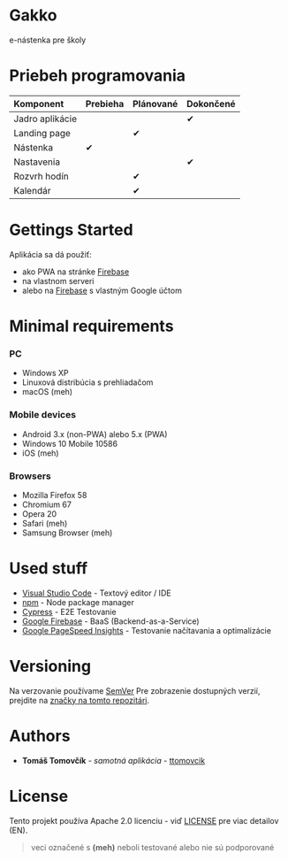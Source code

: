 # Gakko
e-nástenka pre školy

# Priebeh programovania
|Komponent|Prebieha|Plánované|Dokončené|
|:-|:-|:-|:-|
|Jadro aplikácie|||✔|
|Landing page||✔||
|Nástenka|✔|||
|Nastavenia|||✔|
|Rozvrh hodín||✔||
|Kalendár||✔||
    
# Gettings Started
Aplikácia sa dá použiť:
- ako PWA na stránke [Firebase](https://gakko-pwa.firebaseapp.com/)
- na vlastnom serveri
- alebo na [Firebase](https://firebase.com) s vlastným Google účtom

# Minimal requirements
### PC
- Windows XP
- Linuxová distribúcia s prehliadačom
- macOS (meh)
### Mobile devices
- Android 3.x (non-PWA) alebo 5.x (PWA)
- Windows 10 Mobile 10586
- iOS (meh)
### Browsers
- Mozilla Firefox 58
- Chromium 67
- Opera 20
- Safari (meh)
- Samsung Browser (meh)

# Used stuff
* [Visual Studio Code](https://code.visualstudio.com/) - Textový editor / IDE
* [npm](https://nnpmjs.com) - Node package manager
* [Cypress](https://cypress.io/) - E2E Testovanie
* [Google Firebase](https://firebase.google.com/) - BaaS (Backend-as-a-Service)
* [Google PageSpeed Insights](https://developers.google.com/speed/pagespeed/insights/) - Testovanie načítavania a optimalizácie

# Versioning
Na verzovanie používame [SemVer](http://semver.org/)  Pre zobrazenie dostupných verzií, prejdite na [značky na tomto repozitári](https://github.com/ttomovcik/gakko/tags). 

# Authors

* **Tomáš Tomovčík** - *samotná aplikácia* - [ttomovcik](https://github.com/ttomovcik)

# License
Tento projekt používa Apache 2.0 licenciu - viď [LICENSE](LICENSE) pre viac detailov (EN).


> veci označené s **(meh)** neboli testované alebo nie sú podporované